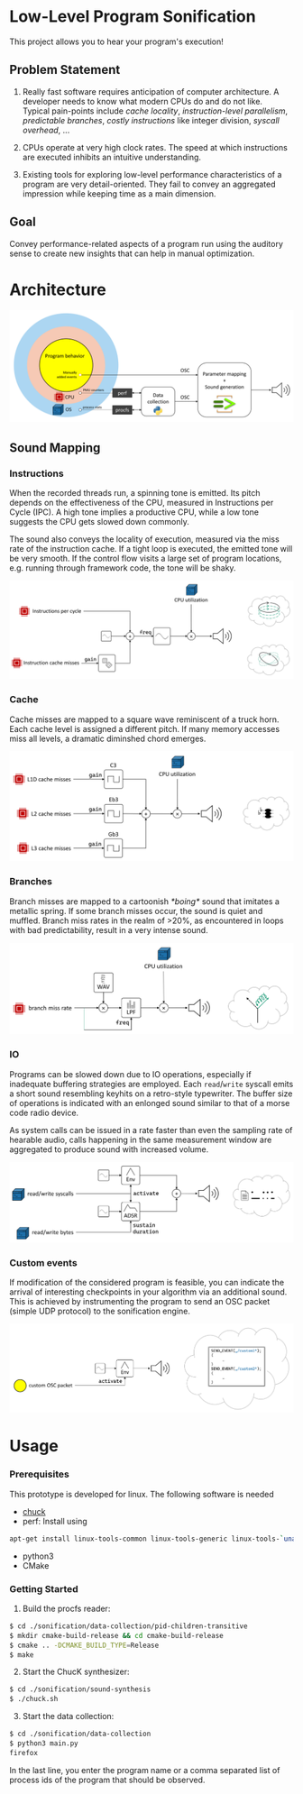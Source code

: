 # Low-Level Program Sonification

This project allows you to hear your program's execution!

## Problem Statement

1. Really fast software requires anticipation of computer architecture. A developer needs to know what modern CPUs do and do not like. \
Typical pain-points include *cache locality*, *instruction-level parallelism*, *predictable branches*, *costly instructions* like integer division, *syscall overhead*, ...

2. CPUs operate at very high clock rates. The speed at which instructions are executed inhibits an intuitive understanding.

3. Existing tools for exploring low-level performance characteristics of a program are very detail-oriented. They fail to convey an aggregated impression while keeping time as a main dimension.

## Goal

Convey performance-related aspects of a program run using the auditory sense to create new insights that can help in manual optimization.

# Architecture

![image](documentation/architecture.png)

## Sound Mapping

### Instructions

When the recorded threads run, a spinning tone is emitted.
Its pitch depends on the effectiveness of the CPU, measured in Instructions per Cycle (IPC). A high tone implies a productive CPU, while a low tone suggests the CPU gets slowed down commonly.

The sound also conveys the locality of execution, measured via the miss rate of the instruction cache. If a tight loop is executed, the emitted tone will be very smooth.
If the control flow visits a large set of program locations, e.g. running through framework code, the tone will be shaky.


![image](documentation/instructions.png)

### Cache

Cache misses are mapped to a square wave reminiscent of a truck horn.
Each cache level is assigned a different pitch.
If many memory accesses miss all levels, a dramatic diminshed chord emerges.

![image](documentation/cache.png)

### Branches

Branch misses are mapped to a cartoonish *\*boing\** sound that imitates a metallic spring. 
If some branch misses occur, the sound is quiet and muffled.
Branch miss rates in the realm of >20%, as encountered in loops with bad predictability, result in a very intense sound.

![image](documentation/branches.png)

### IO

Programs can be slowed down due to IO operations, especially if inadequate buffering strategies are employed.
Each `read`/`write` syscall emits a short sound resembling keyhits on a retro-style typewriter. The buffer size of operations is indicated with an enlonged sound similar to that of a morse code radio device.

As system calls can be issued in a rate faster than even the sampling rate of hearable audio, calls happening in the same measurement window are aggregated to produce sound with increased volume.

![image](documentation/io.png)

### Custom events

If modification of the considered program is feasible, you can indicate the arrival of interesting checkpoints in your algorithm via an additional sound.
This is achieved by instrumenting the program to send an OSC packet (simple UDP protocol) to the sonification engine.

![image](documentation/custom-events.png)

# Usage

### Prerequisites

This prototype is developed for linux.
The following software is needed

- [chuck](https://chuck.cs.princeton.edu/)
- perf: Install using
```bash
apt-get install linux-tools-common linux-tools-generic linux-tools-`uname -r`
```
- python3
- CMake

### Getting Started

1. Build the procfs reader:
```bash
$ cd ./sonification/data-collection/pid-children-transitive
$ mkdir cmake-build-release && cd cmake-build-release
$ cmake .. -DCMAKE_BUILD_TYPE=Release
$ make
```

2. Start the ChucK synthesizer:
```bash
$ cd ./sonification/sound-synthesis
$ ./chuck.sh
```

3. Start the data collection:
```bash
$ cd ./sonification/data-collection
$ python3 main.py
firefox
```
In the last line, you enter the program name or a comma separated list of process ids of the program that should be observed.